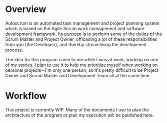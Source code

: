 # Overview #

Autoscrum is an automated task management and project planning system which is
based on the Agile Scrum work management and software development framework.
Its purpose is to perform some of the duties of the Scrum Master and Project
Owner, offloading a lot of these responsibilities from you (the Developer), and
thereby streamlining the development process.

The idea for this program came to me while I was at work, working on one of my
stories. I plan to use it to help me prioritize myself when working on personal
projects--I'm only one person, so it's pretty difficult to be Project Owner and
Scrum Master and Development Team all at the same time.

# Workflow #

This project is currently WIP. Many of the documents I use to plan the
architecture of the program or plan my execution will be published here.
<!-- /* TODO: Finish the Workflow section */ -->
